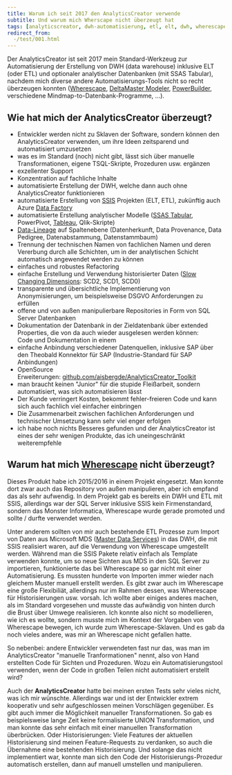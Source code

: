 ```yaml
---
title: Warum ich seit 2017 den AnalyticsCreator verwende
subtitle: Und warum mich Wherscape nicht überzeugt hat
tags: [analyticscreator, dwh-automatisierung, etl, elt, dwh, wherescape, data-lineage, slow-changing-dimension, scd, ssas-tabular, ssas]
redirect_from:
  -/test/001.html
---
```


Der AnalyticsCreator ist seit 2017 mein Standard-Werkzeug zur Automatisierung der Erstellung von DWH (data warehouse) inklusive ELT (oder ETL) und optionaler analytischer Datenbanken (mit SSAS Tabular), nachdem mich diverse andere Automatisierungs-Tools nicht so recht überzeugen konnten ([Wherescape](https://www.wherescape.com/), [DeltaMaster Modeler](https://www.bissantz.de/know-how/crew/deltamaster-modeler-individuelle-datenmodel-lanpassung-nach-deploy/), [PowerBuilder](https://www.appeon.com/products/powerbuilder), verschiedene Mindmap-to-Datenbank-Programme, ...).

## Wie hat mich der AnalyticsCreator überzeugt?

- Entwickler werden nicht zu Sklaven der Software, sondern können den AnalyticsCreator verwenden, um ihre Ideen zeitsparend und automatisiert umzusetzen  
- was es im Standard (noch) nicht gibt, lässt sich über manuelle Transformationen, eigene TSQL-Skripte, Prozeduren usw. ergänzen  
- exzellenter Support  
- Konzentration auf fachliche Inhalte  
- automatisierte Erstellung der DWH, welche dann auch ohne AnalyticsCreator funktionieren  
- automatisierte Erstellung von [SSIS](https://docs.microsoft.com/de-de/sql/integration-services/sql-server-integration-services?view=sql-server-ver15) Projekten (ELT, ETL), zukünftig auch Azure [Data Factory](https://azure.microsoft.com/de-de/services/data-factory/)  
- automatisierte Erstellung analytischer Modelle ([SSAS Tabular](https://docs.microsoft.com/de-de/analysis-services/tabular-models/tabular-models-ssas?view=asallproducts-allversions), PowerPivot, [Tableau](https://www.tableau.com/de-de), Qlik-Skripte)  
- [Data-Lineage](https://de.wikipedia.org/wiki/Data-Lineage) auf Spaltenebene (Datenherkunft, Data Provenance, Data Pedigree, Datenabstammung, Datenstammbaum)  
- Trennung der technischen Namen von fachlichen Namen und deren Vererbung durch alle Schichten, um in der analytischen Schicht automatisch angewendet werden zu können  
- einfaches und robustes Refactoring  
- einfache Erstellung und Verwendung historisierter Daten ([Slow Changing Dimensions](https://de.wikipedia.org/wiki/Slowly_Changing_Dimensions): SCD2, SCD1, SCD0)  
- transparente und übersichtliche Implementierung von Anonymisierungen, um beispielsweise DSGVO Anforderungen zu erfüllen  
- offene und von außen manipulierbare Repositories in Form von SQL Server Datenbanken  
- Dokumentation der Datenbank in der Zieldatenbank über extended Properties, die von da auch wieder ausgelesen werden können:  
  Code und Dokumentation in einem  
- einfache Anbindung verschiedener Datenquellen, inklusive SAP über den Theobald Konnektor für SAP (Industrie-Standard für SAP Anbindungen)  
- OpenSource Erweiterungen: [github.com/aisbergde/AnalyticsCreator_Toolkit](https://github.com/aisbergde/AnalyticsCreator_Toolkit)  
- man braucht keinen "Junior" für die stupide Fleißarbeit, sondern automatisiert, was sich automatisieren lässt  
- Der Kunde verringert Kosten, bekommt fehler-freieren Code und kann sich auch fachlich viel einfacher einbringen  
- Die Zusammenarbeit zwischen fachlichen Anforderungen und technischer Umsetzung kann sehr viel enger erfolgen  
- ich habe noch nichts Besseres gefunden und der AnalyticsCreator ist eines der sehr wenigen Produkte, das ich uneingeschränkt weiterempfehle  

## Warum hat mich [Wherescape](https://www.wherescape.com/) nicht überzeugt?

Dieses Produkt habe ich 2015/2016 in einem Projekt eingesetzt. Man konnte dort zwar auch das Repository von außen manipulieren, aber ich empfand das als sehr aufwendig. In dem Projekt gab es bereits ein DWH und ETL mit SSIS, allerdings war der SQL Server inklusive SSIS kein Firmenstandard, sondern das Monster Informatica, Wherescape wurde gerade promoted und sollte / durfte verwendet werden.  

Unter anderem sollten von mir auch bestehende ETL Prozesse zum Import von Daten aus Microsoft MDS ([Master Data Services](https://learn.microsoft.com/de-de/sql/master-data-services/master-data-services-overview-mds?view=sql-server-ver16 "Master Data Services")) in das DWH, die mit SSIS realisiert waren, auf die Verwendung von Wherescape umgestellt werden. Während man die SSIS Pakete relativ einfach als Template verwenden konnte, um so neue Sichten aus MDS in den SQL Server zu importieren, funktionierte das bei Wherescape so gar nicht mit einer Automatisierung. Es mussten hunderte von Importen immer wieder nach gleichem Muster manuell erstellt werden. Es gibt zwar auch im Wherescape eine große Flexibiliät, allerdings nur im Rahmen dessen, was Wherescape für Historisierungen usw. vorsah. Ich wollte aber einiges anderes machen, als im Standard vorgesehen und musste das aufwändig von hinten durch die Brust über Umwege realisieren. Ich konnte also nicht so modellieren, wie ich es wollte, sondern musste mich im Kontext der Vorgaben von Wherescape bewegen, ich wurde zum Wherescape-Sklaven. Und es gab da noch vieles andere, was mir an Wherescape nicht gefallen hatte.  

So nebenbei: andere Entwickler verwendeten fast nur das, was man im AnalyticsCreator "manuelle Tranformationen" nennt, also von Hand erstellten Code für Sichten und Prozeduren. Wozu ein Automatisierungstool verwenden, wenn der Code in großen Teilen nicht automatisiert erstellt wird?  

Auch der **AnalyticsCreator** hatte bei meinen ersten Tests sehr vieles nicht, was ich mir wünschte. Allerdings war und ist der Entwickler extrem kooperativ und sehr aufgeschlossen meinen Vorschlägen gegenüber. Es gibt auch immer die Möglichkeit manueller Transformationen. So gab es beispielsweise lange Zeit keine formalisierte UNION Transformation, und man konnte das sehr einfach mit einer manuellen Transformation überbrücken. Oder Historisierungen: Viele Features der aktuellen Historisierung sind meinen Feature-Requests zu verdanken, so auch die Übernahme eine bestehenden Historisierung. Und solange das nicht implementiert war, konnte man sich den Code der Historisierungs-Prozedur automatisch erstellen, dann auf manuell umstellen und manipulieren.
